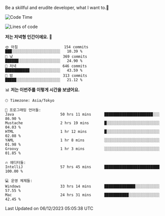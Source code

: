 Be a skillful and erudite developer, what I want to.👶

<!--START_SECTION:waka-->
![Code Time](http://img.shields.io/badge/Code%20Time-314%20hrs%2050%20mins-blue)

![Lines of code](https://img.shields.io/badge/%EC%A0%80%EB%8A%94%20%EC%97%AC%ED%83%9C%EA%B9%8C%EC%A7%80%20-742.9%20thousand%20%EC%A4%84%EC%9D%98%20%EC%BD%94%EB%93%9C%EB%A5%BC%20%EC%9E%91%EC%84%B1%ED%96%88%EC%96%B4%EC%9A%94.-blue)

**저는 저녁형 인간이에요. 🦉** 

```text
🌞 아침                     154 commits         ███░░░░░░░░░░░░░░░░░░░░░░   10.39 % 
🌆 낮　                     369 commits         ██████░░░░░░░░░░░░░░░░░░░   24.90 % 
🌃 저녁                     646 commits         ███████████░░░░░░░░░░░░░░   43.59 % 
🌙 밤　                     313 commits         █████░░░░░░░░░░░░░░░░░░░░   21.12 % 
```


📊 **저는 이번주를 이렇게 시간을 보냈어요.** 

```text
🕑︎ Timezone: Asia/Tokyo

💬 프로그래밍 언어들: 
Java                     50 hrs 11 mins      ██████████████████████░░░   86.90 % 
Mustache                 2 hrs 19 mins       █░░░░░░░░░░░░░░░░░░░░░░░░   04.03 % 
HTML                     1 hr 12 mins        █░░░░░░░░░░░░░░░░░░░░░░░░   02.08 % 
YAML                     1 hr 8 mins         ░░░░░░░░░░░░░░░░░░░░░░░░░   01.98 % 
Groovy                   1 hr 3 mins         ░░░░░░░░░░░░░░░░░░░░░░░░░   01.85 % 

🔥 에디터들: 
IntelliJ                 57 hrs 45 mins      █████████████████████████   100.00 % 

💻 운영 체제들: 
Windows                  33 hrs 14 mins      ██████████████░░░░░░░░░░░   57.55 % 
Mac                      24 hrs 31 mins      ███████████░░░░░░░░░░░░░░   42.45 % 
```


 Last Updated on 06/12/2023 05:05:38 UTC
<!--END_SECTION:waka-->
